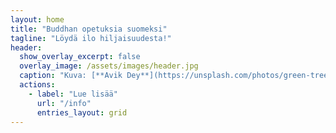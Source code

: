 ```yaml
---
layout: home
title: "Buddhan opetuksia suomeksi"
tagline: "Löydä ilo hiljaisuudesta!"
header: 
  show_overlay_excerpt: false
  overlay_image: /assets/images/header.jpg
  caption: "Kuva: [**Avik Dey**](https://unsplash.com/photos/green-trees-on-forest-during-daytime-jPQ-BPyfpWI)"
  actions:
    - label: "Lue lisää"
      url: "/info"
      entries_layout: grid
---
```

